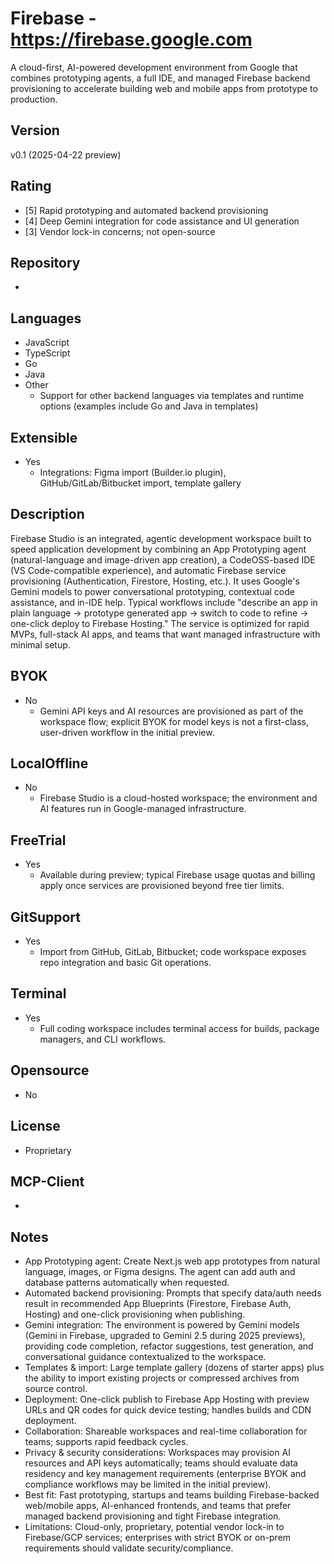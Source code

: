 # Firebase  - https://firebase.google.com
A cloud-first, AI-powered development environment from Google that combines prototyping agents, a full IDE, and managed Firebase backend provisioning to accelerate building web and mobile apps from prototype to production.

## Version
v0.1 (2025-04-22 preview)

## Rating
- [5] Rapid prototyping and automated backend provisioning
- [4] Deep Gemini integration for code assistance and UI generation
- [3] Vendor lock-in concerns; not open-source

## Repository
- 

## Languages
- JavaScript
- TypeScript
- Go
- Java
- Other
  - Support for other backend languages via templates and runtime options (examples include Go and Java in templates)

## Extensible
- Yes
  - Integrations: Figma import (Builder.io plugin), GitHub/GitLab/Bitbucket import, template gallery

## Description
Firebase Studio is an integrated, agentic development workspace built to speed application development by combining an App Prototyping agent (natural-language and image-driven app creation), a CodeOSS-based IDE (VS Code-compatible experience), and automatic Firebase service provisioning (Authentication, Firestore, Hosting, etc.). It uses Google's Gemini models to power conversational prototyping, contextual code assistance, and in-IDE help. Typical workflows include "describe an app in plain language → prototype generated app → switch to code to refine → one-click deploy to Firebase Hosting." The service is optimized for rapid MVPs, full-stack AI apps, and teams that want managed infrastructure with minimal setup.

## BYOK
- No
  - Gemini API keys and AI resources are provisioned as part of the workspace flow; explicit BYOK for model keys is not a first-class, user-driven workflow in the initial preview.

## LocalOffline
- No
  - Firebase Studio is a cloud-hosted workspace; the environment and AI features run in Google-managed infrastructure.

## FreeTrial
- Yes
  - Available during preview; typical Firebase usage quotas and billing apply once services are provisioned beyond free tier limits.

## GitSupport
- Yes
  - Import from GitHub, GitLab, Bitbucket; code workspace exposes repo integration and basic Git operations.

## Terminal
- Yes
  - Full coding workspace includes terminal access for builds, package managers, and CLI workflows.

## Opensource
- No

## License
- Proprietary

## MCP-Client
- 


## Notes
- App Prototyping agent: Create Next.js web app prototypes from natural language, images, or Figma designs. The agent can add auth and database patterns automatically when requested.
- Automated backend provisioning: Prompts that specify data/auth needs result in recommended App Blueprints (Firestore, Firebase Auth, Hosting) and one-click provisioning when publishing.
- Gemini integration: The environment is powered by Gemini models (Gemini in Firebase, upgraded to Gemini 2.5 during 2025 previews), providing code completion, refactor suggestions, test generation, and conversational guidance contextualized to the workspace.
- Templates & import: Large template gallery (dozens of starter apps) plus the ability to import existing projects or compressed archives from source control.
- Deployment: One-click publish to Firebase App Hosting with preview URLs and QR codes for quick device testing; handles builds and CDN deployment.
- Collaboration: Shareable workspaces and real-time collaboration for teams; supports rapid feedback cycles.
- Privacy & security considerations: Workspaces may provision AI resources and API keys automatically; teams should evaluate data residency and key management requirements (enterprise BYOK and compliance workflows may be limited in the initial preview).
- Best fit: Fast prototyping, startups and teams building Firebase-backed web/mobile apps, AI-enhanced frontends, and teams that prefer managed backend provisioning and tight Firebase integration.
- Limitations: Cloud-only, proprietary, potential vendor lock-in to Firebase/GCP services; enterprises with strict BYOK or on-prem requirements should validate security/compliance.
